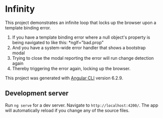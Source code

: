 # Infinity

This project demonstrates an infinite loop that locks up the browser upon a template binding error. 
1. If you have a template binding error where a null object's property is being navigated to like this: 
	*ngIf="bad.prop"
2. And you have a system-wide error handler that shows a bootstrap modal
3. Trying to close the modal reporting the error will run change detection again
4. Thereby triggering the error again, locking up the browser. 

This project was generated with [Angular CLI](https://github.com/angular/angular-cli) version 6.2.9.

## Development server

Run `ng serve` for a dev server. Navigate to `http://localhost:4200/`. The app will automatically reload if you change any of the source files.
